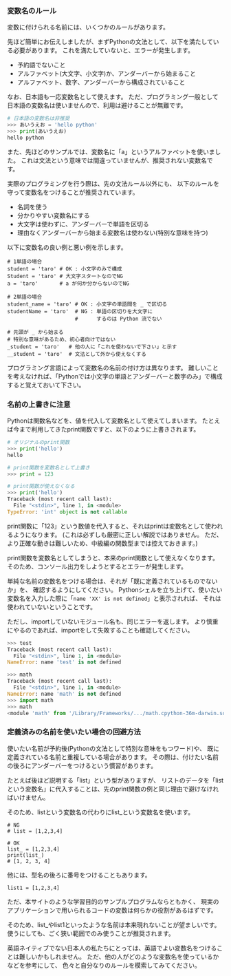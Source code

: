 ### 変数名のルール

変数に付けられる名前には、いくつかのルールがあります。

先ほど簡単にお伝えしましたが、まずPythonの文法として、以下を満たしている必要があります。
これを満たしていないと、エラーが発生します。

* 予約語でないこと
* アルファベット(大文字、小文字)か、アンダーバーから始まること
* アルファベット、数字、アンダーバーから構成されていること

なお、日本語も一応変数名として使えます。
ただ、プログラミング一般として日本語の変数名は使いませんので、利用は避けることが無難です。

```python
# 日本語の変数名は非推奨
>>> あいうえお = 'hello python'
>>> print(あいうえお)
hello python
```

また、先ほどのサンプルでは、変数名に「a」というアルファベットを使いました。
これは文法という意味では間違っていませんが、推奨されない変数名です。

実際のプログラミングを行う際は、先の文法ルール以外にも、
以下のルールを守って変数名をつけることが推奨されています。

* 名詞を使う
*	分かりやすい変数名にする
*	大文字は使わずに、アンダーバーで単語を区切る
*	理由なくアンダーバーから始まる変数名は使わない(特別な意味を持つ)

以下に変数名の良い例と悪い例を示します。

```text
# 1単語の場合
student = 'taro' # OK : 小文字のみで構成
Student = 'taro' # 大文字スタートなのでNG
a = 'taro'       # a が何か分からないのでNG

# 2単語の場合
student_name = 'taro' # OK : 小文字の単語間を _ で区切る
studentName = 'taro'  # NG : 単語の区切りを大文字に
                      #      するのは Python 流でない

# 先頭が _ から始まる
# 特別な意味があるため、初心者向けではない
_student = 'taro'   # 他の人に「これを使わないで下さい」と示す
__student = 'taro'  # 文法として外から使えなくする
```

プログラミング言語によって変数名の名前の付け方は異なります。
難しいことを考えなければ、「Pythonでは小文字の単語とアンダーバーと数字のみ」で構成すると覚えておいて下さい。

### 名前の上書きに注意

Pythonは関数名などを、値を代入して変数名として使えてしまいます。
たとえば今まで利用してきたprint関数ですと、以下のように上書きされます。

```python
# オリジナルのprint関数
>>> print('hello')
hello

# print関数を変数名として上書き
>>> print = 123

# print関数が使えなくなる
>>> print('hello')
Traceback (most recent call last):
  File "<stdin>", line 1, in <module>
TypeError: 'int' object is not callable
```

print関数に「123」という数値を代入すると、それはprintは変数名として使われるようになります。
(これは必ずしも厳密に正しい解説ではありません。
ただ、より正確な動きは難しいため、中級編の関数型までは控えておきます。)

print関数を変数名としてしまうと、本来のprint関数として使えなくなります。
そのため、コンソール出力をしようとするとエラーが発生します。

単純な名前の変数名をつける場合は、それが「既に定義されているものでないか」を、
確認するようにしてください。
Pythonシェルを立ち上げて、使いたい変数名を入力した際に「`name 'XX' is not defined`」と表示されれば、
それは使われていないということです。

ただし、importしていないモジュール名も、同じエラーを返します。
より慎重にやるのであれば、importをして失敗することも確認してください。

```python
>>> test
Traceback (most recent call last):
  File "<stdin>", line 1, in <module>
NameError: name 'test' is not defined

>>> math
Traceback (most recent call last):
  File "<stdin>", line 1, in <module>
NameError: name 'math' is not defined
>>> import math
>>> math
<module 'math' from '/Library/Frameworks/.../math.cpython-36m-darwin.so'>
```

### 定義済みの名前を使いたい場合の回避方法

使いたい名前が予約後(Pythonの文法として特別な意味をもつワード)や、
既に定義されている名前と重複している場合があります。
その際は、付けたい名前の後ろにアンダーバーをつけるという慣習があります。

たとえば後ほど説明する「list」という型がありますが、
リストのデータを「listという変数名」に代入することは、先のprint関数の例と同じ理由で避けなければいけません。

そのため、listという変数名の代わりにlist_という変数名を使います。

```
# NG
# list = [1,2,3,4]

# OK
list_ = [1,2,3,4]
print(list_)
# [1, 2, 3, 4]
```

他には、型名の後ろに番号をつけることもあります。

```
list1 = [1,2,3,4]
```

ただ、本サイトのような学習目的のサンプルプログラムならともかく、
現実のアプリケーションで用いられるコードの変数は何らかの役割があるはずです。

そのため、list_やlist1といったような名前は本来現れないことが望ましいです。
使うにしても、ごく狭い範囲でのみ使うことが推奨されます。

英語ネイティブでない日本人の私たちにとっては、英語でよい変数名をつけることは難しいかもしれません。
ただ、他の人がどのような変数名を使っているかなどを参考にして、
色々と自分なりのルールを模索してみてください。
